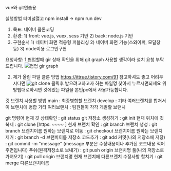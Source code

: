 vue와 git연습용

실행방법 
터미널열고 npm install -> npm run dev

1. 목표: 네이버 클론코딩
2. 환경: 1) front: vue.js, vuex, scss 기반  2) back: node.js 기반
3. 구현순서 1) 네이버 화면 적응형 퍼블리싱 2) 네이버 화면 기능(스와이퍼, 모달창 등) 3) node이용 로그인구현

요청사항: 
1.협업할때 gir 상태 확인을 위해 git graph 사용할 생각이라 설치 요청 부탁드립니다.
![협업 gir graph](https://github.com/survive-it/PracticeGit/assets/72345833/74fe1561-ab2f-4bf5-a49f-4597cf791302)

2. 제가 올린 파일 클론 방법
   https://ittrue.tistory.com/91 참고하셔도 좋고 어려우시다면
   ![git clone](https://github.com/survive-it/PracticeGit/assets/72345833/e7039f41-aa09-4b67-91c0-2702d0bb9745)
   클릭후 받으려고하고자 하는 파일명 찾아서 누르시면되세요
   위 방법대로하시면 깃에있는 파일을 본인pc에서 사용가능합니다.


깃 브랜치 사용할 방법 
main : 최종병합할 브랜치
develop : 기타 여러브랜치를 합쳐서 이 브랜치에 병합
기타 여러브랜치 : 팀원들이 각각 개발할 브랜치


git 명령어 
현재 깃 상태확인 : git status
git 저장소 생성하기 : git init
현재 위치에 깃 복제 : git clone [https: ~~~~ ]
현재 브랜치 확인 : git branch
브랜치 생성 : git branch 브랜치이름
원하는 브랜치로 이동 : git checkout 브랜치이름
원하는 브랜치 제거 : git branch -d 브랜치이름
저장소 코드추가 : git add
커밋(나의 저장소에 저장) : git commit -m "message"  (message 부분은 수정내용이나 추가된 코드내용 적어주면됩니다)
푸쉬(원격저장소로 보내기) : git push origin 브랜치명
풀(나의 저장소로 가져오기) : git pull origin 브랜치명
현재 브랜치에 다른브랜치 수정사항 합치기 : git merge 다른브랜치이름












